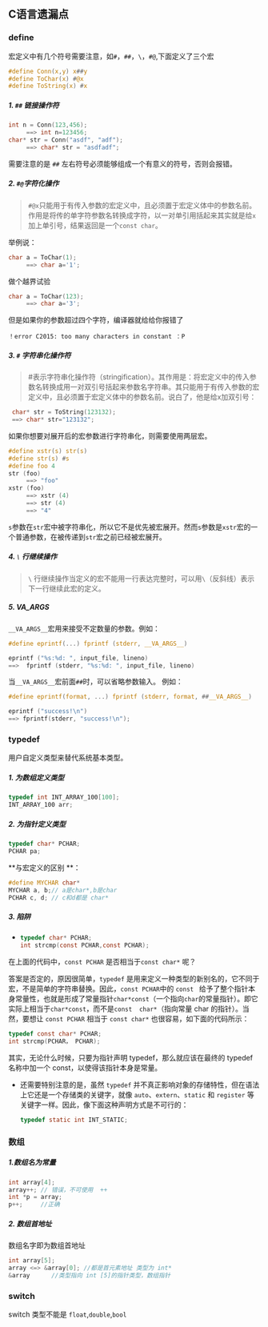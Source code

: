 ## C语言遗漏点

### define

宏定义中有几个符号需要注意，如`#`，`##`，`\`，`#@`,下面定义了三个宏

```c
#define Conn(x,y) x##y
#define ToChar(x) #@x
#define ToString(x) #x
```

#####  1. `##` 链接操作符

```c
int n = Conn(123,456);
     ==> int n=123456;
char* str = Conn("asdf", "adf");
     ==> char* str = "asdfadf";
```

需要注意的是 `##` 左右符号必须能够组成一个有意义的符号，否则会报错。

##### 2. `#@`字符化操作

> `#@x`只能用于有传入参数的宏定义中，且必须置于宏定义体中的参数名前。作用是将传的单字符参数名转换成字符，以一对单引用括起来其实就是给`x`加上单引号，结果返回是一个`const char`。

举例说：

```c
char a = ToChar(1);
     ==> char a='1';
```

做个越界试验

```c
char a = ToChar(123);
     ==> char a='3';
```

但是如果你的参数超过四个字符，编译器就给给你报错了

```
！error C2015: too many characters in constant ：P
```

##### 3. `#` 字符串化操作符
> #表示字符串化操作符（stringification）。其作用是：将宏定义中的传入参数名转换成用一对双引号括起来参数名字符串。其只能用于有传入参数的宏定义中，且必须置于宏定义体中的参数名前。说白了，他是给x加双引号：

> 

```c
 char* str = ToString(123132);
 ==> char* str="123132";
```

如果你想要对展开后的宏参数进行字符串化，则需要使用两层宏。

```c
#define xstr(s) str(s)
#define str(s) #s
#define foo 4
str (foo)
     ==> "foo"
xstr (foo)
     ==> xstr (4)
     ==> str (4)
     ==> "4"
```

`s`参数在`str`宏中被字符串化，所以它不是优先被宏展开。然而`s`参数是`xstr`宏的一个普通参数，在被传递到`str`宏之前已经被宏展开。

##### 4. `\` 行继续操作

> `\` 行继续操作当定义的宏不能用一行表达完整时，可以用`\`（反斜线）表示下一行继续此宏的定义。

##### 5. VA_ARGS

###  

`__VA_ARGS__`宏用来接受不定数量的参数。例如：

```c
#define eprintf(...) fprintf (stderr, __VA_ARGS__)

eprintf ("%s:%d: ", input_file, lineno)
==>  fprintf (stderr, "%s:%d: ", input_file, lineno)
```

当`__VA_ARGS__`宏前面`##`时，可以省略参数输入。
 例如：

```c
#define eprintf(format, ...) fprintf (stderr, format, ##__VA_ARGS__)

eprintf ("success!\n")
==> fprintf(stderr, "success!\n");
```

### typedef 

用户自定义类型来替代系统基本类型。

##### 1.  为数组定义类型

  ```c
  typedef int INT_ARRAY_100[100];
  INT_ARRAY_100 arr;
  ```

##### 2. 为指针定义类型


  ```c
  typedef char* PCHAR;
  PCHAR pa;
  ```

  **与宏定义的区别 **：

  ```c
  #define MYCHAR char*
  MYCHAR a, b;// a是char*,b是char
  PCHAR c, d; // c和d都是 char*
  ```

##### 3. 陷阱



- ```c
  typedef char* PCHAR;
  int strcmp(const PCHAR,const PCHAR);
  ```

在上面的代码中，`const PCHAR` 是否相当于`const char*` 呢？

答案是否定的，原因很简单，`typedef` 是用来定义一种类型的新别名的，它不同于宏，不是简单的字符串替换。因此，`const PCHAR`中的  `const ` 给予了整个指针本身常量性，也就是形成了常量指针`char*const`（一个指向`char`的常量指针）。即它实际上相当于`char*const`，而不是`const  char*`（指向常量 char 的指针）。当然，要想让 `const PCHAR` 相当于 `const char*` 也很容易，如下面的代码所示： 

```c
typedef const char* PCHAR;
int strcmp(PCHAR， PCHAR);
```

 其实，无论什么时候，只要为指针声明 typedef，那么就应该在最终的 typedef 名称中加一个 const，以使得该指针本身是常量。

- 
   还需要特别注意的是，虽然 `typedef` 并不真正影响对象的存储特性，但在语法上它还是一个存储类的关键字，就像 `auto`、`extern`、`static` 和 `register` 等关键字一样。因此，像下面这种声明方式是不可行的：

  ```c
  typedef static int INT_STATIC;
  ```

### 数组

##### 1.数组名为常量

```c
int array[4];
array++; // 错误，不可使用  ++
int *p = array;
p++;     //正确
```

##### 2. 数组首地址

数组名字即为数组首地址

```c
int array[5];
array <=> &array[0]; //都是首元素地址 类型为 int*
&array      //类型指向 int [5]的指针类型，数组指针
```



### switch

switch 类型不能是 `float`,`double`,`bool`